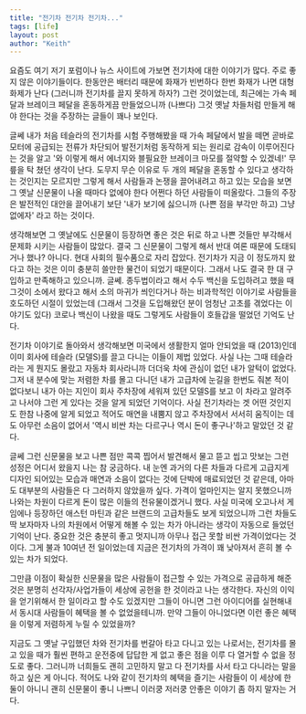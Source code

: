 ```yaml
---
title: "전기차 전기차 전기차..."
tags: [life]
layout: post
author: "Keith"
---
```


요즘도 여기 저기 포럼이나 뉴스 사이트에 가보면 전기차에 대한 이야기가 많다. 주로 좋지 않은 이야기들이다. 한동안은 배터리 때문에 화재가 빈번하다 한번 화재가 나면 대형화제가 난다 (그러니까 전기차를 끌지 못하게 하자?) 그런 것이었는데, 최근에는 가속 페달과 브레이크 페달을 혼동하게끔 만들었으니까 (나쁘다) 그것 옛날 차들처럼 만들게 해야 한다는 것을 주장하는 글들이 꽤나 보인다. 

글쎄 내가 처음 테슬라의 전기차를 시험 주행해봤을 때 가속 페달에서 발을 떼면 곧바로 모터에 공급되는 전류가 차단되어 발전기처럼 동작하게 되는 원리로 감속이 이루어진다는 것을 알고 '와 이렇게 해서 에너지와 블필요한 브레이크 마모를 절약할 수 있겠네!' 무릎을 탁 쳤던 생각이 난다. 도무지 무슨 이유로 두 개의 페달을 혼동할 수 있다고 생각하는 것인지는 모르지만 그렇게 해서 사람들과 논쟁을 끌어내려고 하고 있는 모습을 보면 그 옛날 신문물이 나올 때마다 없에야 한다 어쩐다 하던 사람들이 떠올랐다. 그들의 주장은 발전적인 대안을 끌어내기 보단 '내가 보기에 싫으니까 (나쁜 점을 부각만 하고) 그냥 없에자' 라고 하는 것이다. 

생각해보면 그 옛날에도 신문물이 등장하면 좋은 것은 뒤로 하고 나쁜 것들만 부각해서 문제화 시키는 사람들이 많았다. 결국 그 신문물이 그렇게 해서 반대 여론 때문에 도태되거나 했나? 아니다. 현대 사회의 필수품으로 자리 잡았다. 전기차가 지금 이 정도까지 왔다고 하는 것은 이미 충분히 쓸만한 물건이 되었기 때문이다. 그래서 나도 결국 한 대 구입하고 만족해하고 있으니까. 글쎄. 종두법이라고 해서 수두 백신을 도입하려고 했을 때 그것이 소에서 왔다고 해서 소의 마귀가 씌인다거나 하는 비과학적인 이야기로 사람들을 호도하던 시절이 있었는데 (그래서 그것을 도입해왔던 분이 엄청난 고초를 겪었다는 이야기도 있다) 코로나 백신이 나왔을 때도 그렇게도 사람들이 호들갑을 떨었던 기억도 난다.

전기차 이야기로 돌아와서 생각해보면 미국에서 생활한지 얼마 안되었을 때 (2013)인데 이미 회사에 테슬라 (모델S)를 끌고 다니는 이들이 제법 있었다. 사실 나는 그때 테슬라라는 게 뭔지도 몰랐고 자동차 회사라니까 더더욱 차에 관심이 없던 내가 알턱이 없었다. 그저 내 분수에 맞는 저렴한 차를 몰고 다니던 내가 고급차에 눈길을 한번도 줘본 적이 없다보니 내가 아는 지인이 회사 주차장에 세워져 있던 모델S를 보고 이 차라고 알려주고 나서야 그런 게 있다는 것을 알게 되었던 기억이다. 사실 전기차라는 겟 어떤 것인지도 한참 나중에 알게 되었고 적어도 매연을 내뿜지 않고 주차장에서 서서히 움직이는 데도 아무런 소음이 없어서 '역시 비싼 차는 다르구나 역시 돈이 좋구나'하고 말았던 것 같다.

글쎄 그런 신문물을 보고 나쁜 점만 콕콕 찝어서 발견해서 물고 뜯고 씹고 맛보는 그런 성정은 어디서 왔을지 나는 참 궁금하다. 내 눈엔 과거의 다른 차들과 다르게 고급지게 디자인 되어있는 모습과 매연과 소음이 없다는 것에 단박에 매료되었던 것 같은데, 아마도 대부분의 사람들은 다 그러하지 않았을까 싶다. 가격이 얼마인지는 알지 못했으니까 나와는 차원이 다르게 돈이 많은 이들의 전유물이겠거니 했다. 사실 미국에 오고나서 게임에나 등장하던 애스턴 마틴과 같은 브랜드의 고급차들도 보게 되었으니까 그런 차들도 딱 보자마자 나의 차원에서 어떻게 해볼 수 있는 차가 아니라는 생각이 자동으로 들었던 기억이 난다. 중요한 것은 충분히 좋고 멋지니까 아무나 접근 못할 비싼 가격이었다는 것이다. 그게 불과 10여년 전 일이었는데 지금은 전기차의 가격이 꽤 낮아져서 흔히 볼 수 있는 차가 되었다.

그만큼 이점이 확실한 신문물을 많은 사람들이 접근할 수 있는 가격으로 공급하게 해준 것은 분명히 선각자/사업가들이 세상에 공헌을 한 것이라고 나는 생각한다. 자신의 이익을 얻기위해서 한 일이라고 할 수도 있겠지만 그들이 아니면 그런 아이디어를 실현해내서 동시대 사람들이 혜택을 볼 수 없었을테니까. 만약 그들이 아니었다면 이런 좋은 혜택을 이렇게 저렴하게 누릴 수 있었을까?

지금도 그 옛날 구입했던 차와 전기차를 번갈아 타고 다니고 있는 나로서는, 전기차를 몰고 있을 때가 훨씬 편하고 운전중에 답답한 게 없고 좋은 점을 이루 다 열거할 수 없을 정도로 좋다. 그러니까 너희들도 괜히 고민하지 말고 다 전기차를 사서 타고 다니라는 말을 하고 싶은 게 아니다. 적어도 나와 같이 전기차의 혜택을 즐기는 사람들이 이 세상에 한 둘이 아니니 괜히 신문물이 좋니 나쁘니 이러쿵 저러쿵 안좋은 이야기 좀 하지 말자는 거다. 

